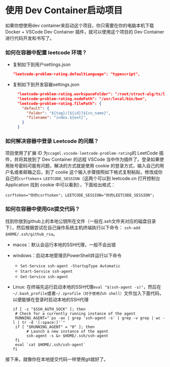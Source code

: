 # 使用 Dev Container启动项目

如果你想使用dev container来启动这个项目，你只需要在你的电脑本机下载 Docker + VSCode Dev Container 插件，就可以使用这个项目的 Dev Container 进行代码开发和书写了。

### 如何在容器中配置 leetcode 环境？

- 复制如下到用户settings.json

  ```json
  "leetcode-problem-rating.defaultLanguage": "typescript",
  ```

- 复制如下到开发容器settings.json

  ```json
    "leetcode-problem-rating.workspaceFolder": "/root/struct-alg/ts/leetcode",
    "leetcode-problem-rating.nodePath": "/usr/local/bin/bun",
    "leetcode-problem-rating.filePath": {
      "default": {
        "folder": "${tag}/[${id}]${cn_name}",
        "filename": "index.${ext}",
      }
    }

  ```

### 如何解决容器中登录 Leetcode 的问题？

项目使用了扩展 ID 为`ccagml.vscode-leetcode-problem-rating`的 LeetCode 插件，并将其放到了 Dev Container 的远程 VSCode 当中作为插件了。登录如果使用账号密码可能有问题，解决的方式就是使用 cookie 的登录方式，输入自己的用户名或者邮箱之后，到了 coolie 这个输入步骤按照如下格式复制粘贴，修改成你自己的`csrftoken`+ `LEETCODE_SESSION`（这两个可以到 leetcode.cn 打开控制台 Application 找到 cookie 中可以看到），下面给出格式：

```shell
csrftoken="你的csrftoken"; LEETCODE_SESSION="你的LEETCODE_SESSION";
```

### 如何在容器中使用Git提交代码？

找到你放到github上的本地公钥所在文件（一般在.ssh文件夹对应的磁盘目录下），然后根据尝试在自己操作系统主机终端执行以下命令：
`ssh-add $HOME/.ssh/github_rsa`。

- macos：默认会运行本地的SSH代理，一般不会出错
- windows：启动本地管理员PowerShell并运行以下命令
  - `Set-Service ssh-agent -StartupType Automatic`
  - `Start-Service ssh-agent`
  - `Get-Service ssh-agent`
- Linux: 在终端先运行启动本地的SSH代理`eval "$(ssh-agent -s)"`，然后在`~/.bash_profile`或者`~/.zprofile（对于使用Zsh shell）`文件加入下面代码，以便能够在登录时启动本地的SSH代理

  ```shell
  if [ -z "$SSH_AUTH_SOCK" ]; then
   # Check for a currently running instance of the agent
   RUNNING_AGENT="`ps -ax | grep 'ssh-agent -s' | grep -v grep | wc -l | tr -d '[:space:]'`"
   if [ "$RUNNING_AGENT" = "0" ]; then
        # Launch a new instance of the agent
        ssh-agent -s &> $HOME/.ssh/ssh-agent
   fi
   eval `cat $HOME/.ssh/ssh-agent`
  fi
  ```

接下来，就像你在本地提交代码一样使用git就好了。
